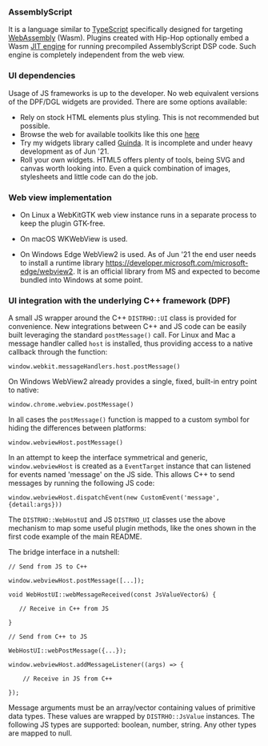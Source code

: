 ### AssemblyScript

It is a language similar to [TypeScript](https://www.typescriptlang.org)
specifically designed for targeting [WebAssembly](https://webassembly.org)
(Wasm). Plugins created with Hip-Hop optionally embed a Wasm
[JIT engine](https://github.com/wasmerio/wasmer) for running precompiled
AssemblyScript DSP code. Such engine is completely independent from the web view.

### UI dependencies

Usage of JS frameworks is up to the developer. No web equivalent versions of the
DPF/DGL widgets are provided. There are some options available:

- Rely on stock HTML elements plus styling. This is not recommended but possible.
- Browse the web for available toolkits like this one [here](https://github.com/DeutscheSoft/toolkit)
- Try my widgets library called [Guinda](https://github.com/lucianoiam/guinda). It
is incomplete and under heavy development as of Jun '21.
- Roll your own widgets. HTML5 offers plenty of tools, being SVG and canvas
worth looking into. Even a quick combination of images, stylesheets and little
code can do the job.

### Web view implementation

- On Linux a WebKitGTK web view instance runs in a separate process to keep the
plugin GTK-free.

- On macOS WKWebView is used.

- On Windows Edge WebView2 is used. As of Jun '21 the end user needs to install a
runtime library https://developer.microsoft.com/microsoft-edge/webview2. It is
an official library from MS and expected to become bundled into Windows at some
point.

### UI integration with the underlying C++ framework (DPF)

A small JS wrapper around the C++ `DISTRHO::UI` class is provided for convenience.
New integrations between C++ and JS code can be easily built leveraging the
standard `postMessage()` call. For Linux and Mac a message handler called `host`
is installed, thus providing access to a native callback through the function:

`window.webkit.messageHandlers.host.postMessage()`

On Windows WebView2 already provides a single, fixed, built-in entry point to
native:

`window.chrome.webview.postMessage()`

In all cases the `postMessage()` function is mapped to a custom symbol for
hiding the differences between platforms:

`window.webviewHost.postMessage()`

In an attempt to keep the interface symmetrical and generic, `window.webviewHost`
is created as a `EventTarget` instance that can listened for events named
'message' on the JS side. This allows C++ to send messages by running the
following JS code:

`window.webviewHost.dispatchEvent(new CustomEvent('message',{detail:args}))`

The `DISTRHO::WebHostUI` and JS `DISTRHO_UI` classes use the above mechanism
to map some useful plugin methods, like the ones shown in the first code example
of the main README.

The bridge interface in a nutshell:

```
// Send from JS to C++

window.webviewHost.postMessage([...]);

void WebHostUI::webMessageReceived(const JsValueVector&) {

   // Receive in C++ from JS

}

// Send from C++ to JS

WebHostUI::webPostMessage({...});

window.webviewHost.addMessageListener((args) => {
    
    // Receive in JS from C++

});
```

Message arguments must be an array/vector containing values of primitive data
types. These values are wrapped by `DISTRHO::JsValue` instances. The following
JS types are supported: boolean, number, string. Any other types are mapped to
null.

